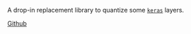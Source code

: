 A drop-in replacement library to quantize some [`keras`](/knowledge_base/keras.md) layers.

[Github](https://github.com/google/qkeras)

